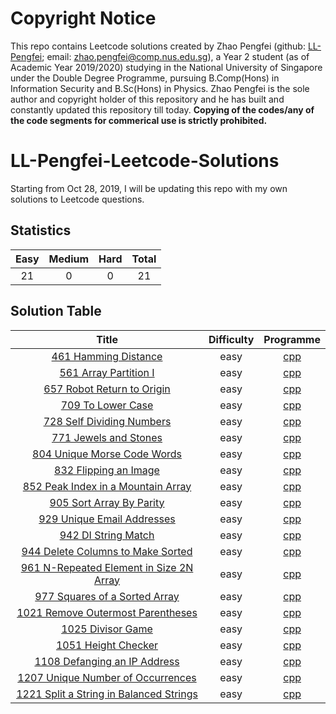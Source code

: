 # Copyright Notice 
This repo contains Leetcode solutions created by Zhao Pengfei (github: [LL-Pengfei](https://github.com/LL-Pengfei); email: zhao.pengfei@comp.nus.edu.sg), a Year 2 student (as of Academic Year 2019/2020) studying in the National University of Singapore under the Double Degree Programme, pursuing B.Comp(Hons) in Information Security and B.Sc(Hons) in Physics.
Zhao Pengfei is the sole author and copyright holder of this repository and he has built and constantly updated this repository till today. **Copying of the codes/any of the code segments for commerical use is strictly prohibited.**

# LL-Pengfei-Leetcode-Solutions
Starting from Oct 28, 2019, I will be updating this repo with my own solutions to Leetcode questions.
## Statistics
| Easy | Medium | Hard | Total |
|:---:|:---:|:---:|:---:|
| 21 | 0 | 0 | 21 |
## Solution Table
| Title | Difficulty | Programme |
|:---:|:---:|:---:|
|[461 Hamming Distance](https://leetcode.com/problems/hamming-distance/) |easy|[cpp](https://github.com/LL-Pengfei/LL-Pengfei-Leetcode-solutions/blob/master/src/461%20Hamming%20Distance.cpp)|
|[561 Array Partition I](https://leetcode.com/problems/array-partition-i/) |easy|[cpp](https://github.com/LL-Pengfei/LL-Pengfei-Leetcode-solutions/blob/master/src/561%20Array%20Partition%20I.cpp)|
|[657 Robot Return to Origin](https://leetcode.com/problems/robot-return-to-origin/) |easy|[cpp](https://github.com/LL-Pengfei/LL-Pengfei-Leetcode-solutions/blob/master/src/657%20Robot%20Return%20to%20Origin.cpp)|
|[709 To Lower Case](https://leetcode.com/problems/to-lower-case/) |easy|[cpp](https://github.com/LL-Pengfei/LL-Pengfei-Leetcode-Solutions/blob/master/src/709%20To%20Lower%20Case.cpp)|
|[728 Self Dividing Numbers](https://leetcode.com/problems/self-dividing-numbers/) |easy|[cpp](https://github.com/LL-Pengfei/LL-Pengfei-Leetcode-Solutions/blob/master/src/728%20Self%20Dividing%20Numbers.cpp)|
|[771 Jewels and Stones](https://leetcode.com/problems/jewels-and-stones/) |easy|[cpp](https://github.com/LL-Pengfei/LL-Pengfei-Leetcode-Solutions/blob/master/src/771%20Jewels%20and%20Stones.cpp)|
|[804 Unique Morse Code Words](https://leetcode.com/problems/unique-morse-code-words/) |easy|[cpp](https://github.com/LL-Pengfei/LL-Pengfei-Leetcode-Solutions/blob/master/src/804%20Unique%20Morse%20Code%20Words.cpp)|
|[832 Flipping an Image](https://leetcode.com/problems/flipping-an-image/) |easy|[cpp](https://github.com/LL-Pengfei/LL-Pengfei-Leetcode-Solutions/blob/master/src/832%20Flipping%20an%20Image.cpp)|
|[852 Peak Index in a Mountain Array](https://leetcode.com/problems/peak-index-in-a-mountain-array/) |easy|[cpp](https://github.com/LL-Pengfei/LL-Pengfei-Leetcode-Solutions/blob/master/src/852%20Peak%20Index%20in%20a%20Mountain%20Array.cpp)|
|[905 Sort Array By Parity](https://leetcode.com/problems/sort-array-by-parity/) |easy|[cpp](https://github.com/LL-Pengfei/LL-Pengfei-Leetcode-Solutions/blob/master/src/905%20Sort%20Array%20By%20Parity.cpp)|
|[929 Unique Email Addresses](https://leetcode.com/problems/unique-email-addresses/) |easy|[cpp](https://github.com/LL-Pengfei/LL-Pengfei-Leetcode-Solutions/blob/master/src/929%20Unique%20Email%20Addresses.cpp)|
|[942 DI String Match](https://leetcode.com/problems/di-string-match/) |easy|[cpp](https://github.com/LL-Pengfei/LL-Pengfei-Leetcode-Solutions/blob/master/src/942%20DI%20String%20Match.cpp)|
|[944 Delete Columns to Make Sorted](https://leetcode.com/problems/delete-columns-to-make-sorted/) |easy|[cpp](https://github.com/LL-Pengfei/LL-Pengfei-Leetcode-Solutions/blob/master/src/944%20Delete%20Columns%20to%20Make%20Sorted.cpp)|
|[961 N-Repeated Element in Size 2N Array](https://leetcode.com/problems/n-repeated-element-in-size-2n-array/) |easy|[cpp](https://github.com/LL-Pengfei/LL-Pengfei-Leetcode-Solutions/blob/master/src/961%20N-Repeated%20Element%20in%20Size%202N%20Array.cpp)|
|[977 Squares of a Sorted Array](https://leetcode.com/problems/squares-of-a-sorted-array/) |easy|[cpp](https://github.com/LL-Pengfei/LL-Pengfei-Leetcode-Solutions/blob/master/src/977%20Squares%20of%20a%20Sorted%20Array.cpp)|
|[1021 Remove Outermost Parentheses](https://leetcode.com/problems/remove-outermost-parentheses/) |easy|[cpp](https://github.com/LL-Pengfei/LL-Pengfei-Leetcode-Solutions/blob/master/src/1021%20Remove%20Outermost%20Parentheses.cpp)|
|[1025 Divisor Game](https://leetcode.com/problems/divisor-game/) |easy|[cpp](https://github.com/LL-Pengfei/LL-Pengfei-Leetcode-Solutions/blob/master/src/1025%20Divisor%20Game.cpp)|
|[1051 Height Checker](https://leetcode.com/problems/height-checker/) |easy|[cpp](https://github.com/LL-Pengfei/LL-Pengfei-Leetcode-Solutions/blob/master/src/1051%20Height%20Checker.cpp)|
|[1108 Defanging an IP Address](https://leetcode.com/problems/defanging-an-ip-address/) |easy|[cpp](https://github.com/LL-Pengfei/LL-Pengfei-Leetcode-Solutions/blob/master/src/1108%20Defanging%20an%20IP%20Address.cpp)|
|[1207 Unique Number of Occurrences](https://leetcode.com/problems/unique-number-of-occurrences/) |easy|[cpp](https://github.com/LL-Pengfei/LL-Pengfei-Leetcode-Solutions/blob/master/src/1207%20Unique%20Number%20of%20Occurrences.cpp)|
|[1221 Split a String in Balanced Strings](https://leetcode.com/problems/split-a-string-in-balanced-strings/) |easy|[cpp](https://github.com/LL-Pengfei/LL-Pengfei-Leetcode-Solutions/blob/master/src/1221%20Split%20a%20String%20in%20Balanced%20Strings.cpp)|
